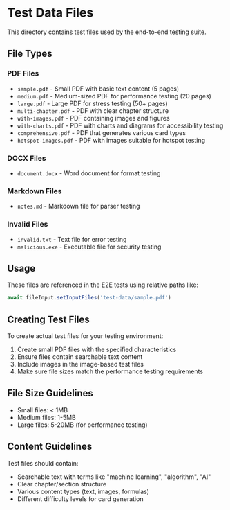 # Test Data Files

This directory contains test files used by the end-to-end testing suite.

## File Types

### PDF Files
- `sample.pdf` - Small PDF with basic text content (5 pages)
- `medium.pdf` - Medium-sized PDF for performance testing (20 pages)
- `large.pdf` - Large PDF for stress testing (50+ pages)
- `multi-chapter.pdf` - PDF with clear chapter structure
- `with-images.pdf` - PDF containing images and figures
- `with-charts.pdf` - PDF with charts and diagrams for accessibility testing
- `comprehensive.pdf` - PDF that generates various card types
- `hotspot-images.pdf` - PDF with images suitable for hotspot testing

### DOCX Files
- `document.docx` - Word document for format testing

### Markdown Files
- `notes.md` - Markdown file for parser testing

### Invalid Files
- `invalid.txt` - Text file for error testing
- `malicious.exe` - Executable file for security testing

## Usage

These files are referenced in the E2E tests using relative paths like:
```typescript
await fileInput.setInputFiles('test-data/sample.pdf')
```

## Creating Test Files

To create actual test files for your testing environment:

1. Create small PDF files with the specified characteristics
2. Ensure files contain searchable text content
3. Include images in the image-based test files
4. Make sure file sizes match the performance testing requirements

## File Size Guidelines

- Small files: < 1MB
- Medium files: 1-5MB  
- Large files: 5-20MB (for performance testing)

## Content Guidelines

Test files should contain:
- Searchable text with terms like "machine learning", "algorithm", "AI"
- Clear chapter/section structure
- Various content types (text, images, formulas)
- Different difficulty levels for card generation